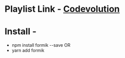 # Playlist Link - [Codevolution](https://www.youtube.com/playlist?list=PLC3y8-rFHvwiPmFbtzEWjESkqBVDbdgGu)

# Install -

- npm install formik --save
  OR
- yarn add formik
